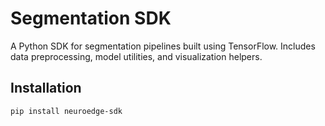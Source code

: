 # Segmentation SDK
 
A Python SDK for segmentation pipelines built using TensorFlow. Includes data preprocessing, model utilities, and visualization helpers.
 
## Installation
 
```bash
pip install neuroedge-sdk
